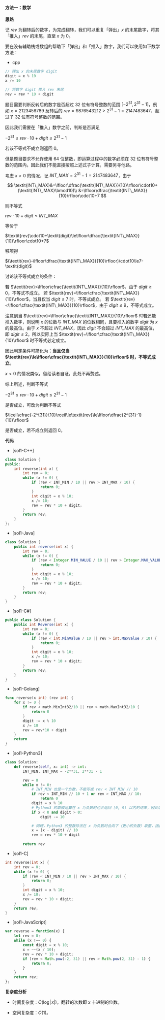 #### 方法一：数学

**思路**

记 $\textit{rev}$ 为翻转后的数字，为完成翻转，我们可以重复「弹出」$x$ 的末尾数字，将其「推入」$\textit{rev}$ 的末尾，直至 $x$ 为 $0$。

要在没有辅助栈或数组的帮助下「弹出」和「推入」数字，我们可以使用如下数学方法：

* cpp

```cpp
// 弹出 x 的末尾数字 digit
digit = x % 10
x /= 10

// 将数字 digit 推入 rev 末尾
rev = rev * 10 + digit
```

题目需要判断反转后的数字是否超过 $32$ 位有符号整数的范围 $[-2^{31},2^{31}-1]$，例如 $x=2123456789$ 反转后的 $\textit{rev}=9876543212>2^{31}-1=2147483647$，超过了 $32$ 位有符号整数的范围。

因此我们需要在「推入」数字之前，判断是否满足

$-2^{31}\le\textit{rev}\cdot10+\textit{digit}\le2^{31}-1$

若该不等式不成立则返回 $0$。

但是题目要求不允许使用 $64$ 位整数，即运算过程中的数字必须在 $32$ 位有符号整数的范围内，因此我们不能直接按照上述式子计算，需要另寻他路。

考虑 $x>0$ 的情况，记 $\textit{INT\_MAX}=2^{31}-1=2147483647$，由于

$$
\textit{INT\_MAX}&=\lfloor\dfrac{\textit{INT\_MAX}}{10}\rfloor\cdot10+(\textit{INT\_MAX}\bmod10)\\
&=\lfloor\dfrac{\textit{INT\_MAX}}{10}\rfloor\cdot10+7
$$

则不等式

$\textit{rev}\cdot10+\textit{digit}\le\textit{INT\_MAX}$

等价于

$\textit{rev}\cdot10+\textit{digit}\le\lfloor\dfrac{\textit{INT\_MAX}}{10}\rfloor\cdot10+7$

移项得

$(\textit{rev}-\lfloor\dfrac{\textit{INT\_MAX}}{10}\rfloor)\cdot10\le7-\textit{digit}$

讨论该不等式成立的条件：

若 $\textit{rev}>\lfloor\cfrac{\textit{INT\_MAX}}{10}\rfloor$，由于 $\textit{digit}\ge0$，不等式不成立。
若 $\textit{rev}=\lfloor\cfrac{\textit{INT\_MAX}}{10}\rfloor$，当且仅当 $\textit{digit}\le7$ 时，不等式成立。
若 $\textit{rev}<\lfloor\cfrac{\textit{INT\_MAX}}{10}\rfloor$，由于 $\textit{digit}\le9$，不等式成立。

注意到当 $\textit{rev}=\lfloor\cfrac{\textit{INT\_MAX}}{10}\rfloor$ 时若还能推入数字，则说明 $x$ 的位数与 $\textit{INT\_MAX}$ 的位数相同，且要推入的数字 $\textit{digit}$ 为 $x$ 的最高位。由于 $x$ 不超过 $\textit{INT\_MAX}$，因此 $\textit{digit}$ 不会超过 $\textit{INT\_MAX}$ 的最高位，即 $\textit{digit}\le2$。所以实际上当 $\textit{rev}=\lfloor\cfrac{\textit{INT\_MAX}}{10}\rfloor$ 时不等式必定成立。

因此判定条件可简化为：**当且仅当 $\textit{rev}\le\lfloor\cfrac{\textit{INT\_MAX}}{10}\rfloor$ 时，不等式成立**。

$x<0$ 的情况类似，留给读者自证，此处不再赘述。

综上所述，判断不等式

$-2^{31}\le\textit{rev}\cdot10+\textit{digit}\le2^{31}-1$

是否成立，可改为判断不等式

$\lceil\cfrac{-2^{31}}{10}\rceil\le\textit{rev}\le\lfloor\dfrac{2^{31}-1}{10}\rfloor$

是否成立，若不成立则返回 $0$。

**代码**

* [sol1-C++]

```C++
class Solution {
public:
    int reverse(int x) {
        int rev = 0;
        while (x != 0) {
            if (rev < INT_MIN / 10 || rev > INT_MAX / 10) {
                return 0;
            }
            int digit = x % 10;
            x /= 10;
            rev = rev * 10 + digit;
        }
        return rev;
    }
};
```

* [sol1-Java]

```Java
class Solution {
    public int reverse(int x) {
        int rev = 0;
        while (x != 0) {
            if (rev < Integer.MIN_VALUE / 10 || rev > Integer.MAX_VALUE / 10) {
                return 0;
            }
            int digit = x % 10;
            x /= 10;
            rev = rev * 10 + digit;
        }
        return rev;
    }
}
```

* [sol1-C#]

```C#
public class Solution {
    public int Reverse(int x) {
        int rev = 0;
        while (x != 0) {
            if (rev < int.MinValue / 10 || rev > int.MaxValue / 10) {
                return 0;
            }
            int digit = x % 10;
            x /= 10;
            rev = rev * 10 + digit;
        }
        return rev;
    }
}
```

* [sol1-Golang]

```go
func reverse(x int) (rev int) {
    for x != 0 {
        if rev < math.MinInt32/10 || rev > math.MaxInt32/10 {
            return 0
        }
        digit := x % 10
        x /= 10
        rev = rev*10 + digit
    }
    return
}
```

* [sol1-Python3]

```Python
class Solution:
    def reverse(self, x: int) -> int:
        INT_MIN, INT_MAX = -2**31, 2**31 - 1

        rev = 0
        while x != 0:
            # INT_MIN 也是一个负数，不能写成 rev < INT_MIN // 10
            if rev < INT_MIN // 10 + 1 or rev > INT_MAX // 10:
                return 0
            digit = x % 10
            # Python3 的取模运算在 x 为负数时也会返回 [0, 9) 以内的结果，因此这里需要进行特殊判断
            if x < 0 and digit > 0:
                digit -= 10

            # 同理，Python3 的整数除法在 x 为负数时会向下（更小的负数）取整，因此不能写成 x //= 10
            x = (x - digit) // 10
            rev = rev * 10 + digit
        
        return rev
```

* [sol1-C]

```C
int reverse(int x) {
    int rev = 0;
    while (x != 0) {
        if (rev < INT_MIN / 10 || rev > INT_MAX / 10) {
            return 0;
        }
        int digit = x % 10;
        x /= 10;
        rev = rev * 10 + digit;
    }
    return rev;
}
```

* [sol1-JavaScript]

```JavaScript
var reverse = function(x) {
    let rev = 0;
    while (x !== 0) {
        const digit = x % 10;
        x = ~~(x / 10);
        rev = rev * 10 + digit;
        if (rev < Math.pow(-2, 31) || rev > Math.pow(2, 31) - 1) {
            return 0;
        }
    }
    return rev;
};
```

**复杂度分析**

- 时间复杂度：$O(\log |x|)$。翻转的次数即 $x$ 十进制的位数。

- 空间复杂度：$O(1)$。

